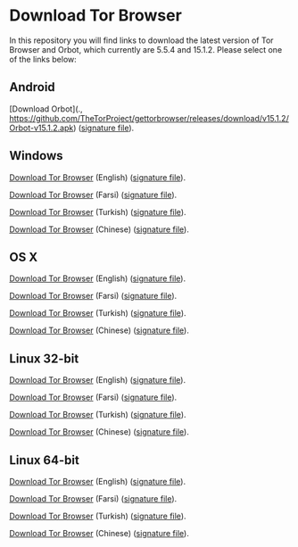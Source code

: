 # Download Tor Browser

In this repository you will find links to download the latest version of
Tor Browser and Orbot, which currently are 5.5.4 and 15.1.2. Please select one of the links below:

## Android
[Download Orbot](.,
https://github.com/TheTorProject/gettorbrowser/releases/download/v15.1.2/Orbot-v15.1.2.apk) ([signature file](https://github.com/TheTorProject/gettorbrowser/releases/download/v15.1.2/Orbot-v15.1.2.apk.asc)).

## Windows
[Download Tor Browser](https://github.com/TheTorProject/gettorbrowser/releases/download/v5.5.5/torbrowser-install-5.5.5_en-US.exe) (English) ([signature file](https://github.com/TheTorProject/gettorbrowser/releases/download/v5.5.5/torbrowser-install-5.5.5_en-US.exe.asc)).

[Download Tor Browser](https://github.com/TheTorProject/gettorbrowser/releases/download/v5.5.5/torbrowser-install-5.5.5_fa.exe) (Farsi) ([signature file](https://github.com/TheTorProject/gettorbrowser/releases/download/v5.5.5/torbrowser-install-5.5.5_fa.exe.asc)).

[Download Tor Browser](https://github.com/TheTorProject/gettorbrowser/releases/download/v5.5.5/torbrowser-install-5.5.5_tr.exe) (Turkish) ([signature file](https://github.com/TheTorProject/gettorbrowser/releases/download/v5.5.5/torbrowser-install-5.5.5_tr.exe.asc)).

[Download Tor Browser](https://github.com/TheTorProject/gettorbrowser/releases/download/v5.5.5/torbrowser-install-5.5.5_zh-CN.exe) (Chinese) ([signature file](https://github.com/TheTorProject/gettorbrowser/releases/download/v5.5.5/torbrowser-install-5.5.5_zh-CN.exe.asc)).

## OS X
[Download Tor Browser](https://github.com/TheTorProject/gettorbrowser/releases/download/v5.5.5/TorBrowser-5.5.5-osx64_en-US.dmg) (English) ([signature file](https://github.com/TheTorProject/gettorbrowser/releases/download/v5.5.5/TorBrowser-5.5.5-osx64_en-US.dmg.asc)).

[Download Tor Browser](https://github.com/TheTorProject/gettorbrowser/releases/download/v5.5.5/TorBrowser-5.5.5-osx64_fa.dmg) (Farsi) ([signature file](https://github.com/TheTorProject/gettorbrowser/releases/download/v5.5.5/TorBrowser-5.5.5-osx64_fa.dmg.asc)).

[Download Tor Browser](https://github.com/TheTorProject/gettorbrowser/releases/download/v5.5.5/TorBrowser-5.5.5-osx64_tr.dmg) (Turkish) ([signature file](https://github.com/TheTorProject/gettorbrowser/releases/download/v5.5.5/TorBrowser-5.5.5-osx64_tr.dmg.asc)).

[Download Tor Browser](https://github.com/TheTorProject/gettorbrowser/releases/download/v5.5.5/TorBrowser-5.5.5-osx64_zh-CN.dmg) (Chinese) ([signature file](https://github.com/TheTorProject/gettorbrowser/releases/download/v5.5.5/TorBrowser-5.5.5-osx64_zh-CN.dmg.asc)).

## Linux 32-bit
[Download Tor Browser](https://github.com/TheTorProject/gettorbrowser/releases/download/v5.5.5/tor-browser-linux32-5.5.5_en-US.tar.xz) (English) ([signature file](https://github.com/TheTorProject/gettorbrowser/releases/download/v5.5.5/tor-browser-linux32-5.5.5_en-US.tar.xz.asc)).

[Download Tor Browser](https://github.com/TheTorProject/gettorbrowser/releases/download/v5.5.5/tor-browser-linux32-5.5.5_fa.tar.xz) (Farsi) ([signature file](https://github.com/TheTorProject/gettorbrowser/releases/download/v5.5.5/tor-browser-linux32-5.5.5_fa.tar.xz.asc)).

[Download Tor Browser](https://github.com/TheTorProject/gettorbrowser/releases/download/v5.5.5/tor-browser-linux32-5.5.5_tr.tar.xz) (Turkish) ([signature file](https://github.com/TheTorProject/gettorbrowser/releases/download/v5.5.5/tor-browser-linux32-5.5.5_tr.tar.xz.asc)).

[Download Tor Browser](https://github.com/TheTorProject/gettorbrowser/releases/download/v5.5.5/tor-browser-linux32-5.5.5_zh-CN.tar.xz) (Chinese) ([signature file](https://github.com/TheTorProject/gettorbrowser/releases/download/v5.5.5/tor-browser-linux32-5.5.5_zh-CN.tar.xz.asc)).

## Linux 64-bit
[Download Tor Browser](
https://github.com/TheTorProject/gettorbrowser/releases/download/v5.5.5/tor-browser-linux64-5.5.5_en-US.tar.xz) (English) ([signature file](https://github.com/TheTorProject/gettorbrowser/releases/download/v5.5.5/tor-browser-linux64-5.5.5_en-US.tar.xz.asc)).

[Download Tor Browser](
https://github.com/TheTorProject/gettorbrowser/releases/download/v5.5.5/tor-browser-linux64-5.5.5_fa.tar.xz) (Farsi) ([signature file](https://github.com/TheTorProject/gettorbrowser/releases/download/v5.5.5/tor-browser-linux64-5.5.5_fa.tar.xz.asc)).

[Download Tor Browser](
https://github.com/TheTorProject/gettorbrowser/releases/download/v5.5.5/tor-browser-linux64-5.5.5_tr.tar.xz) (Turkish) ([signature file](https://github.com/TheTorProject/gettorbrowser/releases/download/v5.5.5/tor-browser-linux64-5.5.5_tr.tar.xz.asc)).

[Download Tor Browser](
https://github.com/TheTorProject/gettorbrowser/releases/download/v5.5.5/tor-browser-linux64-5.5.5_zh-CN.tar.xz) (Chinese) ([signature file](https://github.com/TheTorProject/gettorbrowser/releases/download/v5.5.5/tor-browser-linux64-5.5.5_zh-CN.tar.xz.asc)).

